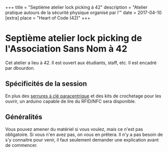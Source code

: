+++
title = "Septième atelier lock picking à 42"
description = "Atelier pratique autours de la sécurité physique organisé par l'"
date = 2017-04-10
[extra]
place = "Heart of Code (42)"
+++

# Septième atelier lock picking de l'Association Sans Nom à 42

Cet atelier a lieu à 42. Il est ouvert aux étudiants, staff, etc.
Il est encadré par dbourdon.

## Spécificités de la session

En plus des [serrures à clé
paracentrique](@/documentation/lock_picking/paracentrique/index.fr.md) et des kits
de crochetage pour les ouvrir, un arduino capable de lire du RFID/NFC sera
disponible.

## Généralités

Vous pouvez amener du matériel si vous voulez, mais ce n'est pas obligatoire.
Si vous n'en avez pas, on vous en prêtera.
Il n'y a pas besoin de s'y connaitre pour venir, il faut seulement demander une
explication avant de commencer.
